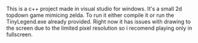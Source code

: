 This is a c++ project made in visual studio for windows. It's a small 2d topdown game mimicing zelda. To run it either compile it or run the TinyLegend.exe already provided. Right now it has issues with drawing to the screen due to the limited pixel resolution so i recomend playing only in fullscreen. 
